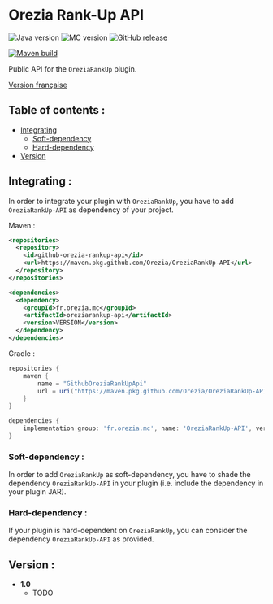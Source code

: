 # Orezia Rank-Up API

![Java version](https://img.shields.io/badge/java-^17-yellow)
![MC version](https://img.shields.io/badge/MC-v1.18.1-green)
[![GitHub release](https://img.shields.io/badge/release-vX-blue)](https://github.com/dederobert/OreziaRankUp-API/releases/tag/X)

[![Maven build](https://github.com/Orezia/OreziaRankUp-API/actions/workflows/maven_build.yml/badge.svg)](https://github.com/Orezia/OreziaRankUp-API/actions/workflows/maven_build.yml)

Public API for the `OreziaRankUp` plugin.

[Version française](./LISEZMOI.md)

## Table of contents :

- [Integrating](#integrating-)
  - [Soft-dependency](#soft-dependency-)
  - [Hard-dependency](#hard-dependency-)
- [Version](#version-)

## Integrating :

In order to integrate your plugin with `OreziaRankUp`, you have to add `OreziaRankUp-API` as dependency of your project.

Maven :

```xml
<repositories>
  <repository>
    <id>github-orezia-rankup-api</id>
    <url>https://maven.pkg.github.com/Orezia/OreziaRankUp-API</url>
  </repository>
</repositories>
```
```xml
<dependencies>
  <dependency>
    <groupId>fr.orezia.mc</groupId>
    <artifactId>oreziarankup-api</artifactId>
    <version>VERSION</version>
  </dependency>
</dependencies>
```

Gradle :

```groovy
repositories {
    maven {
        name = "GithubOreziaRankUpApi"
        url = uri("https://maven.pkg.github.com/Orezia/OreziaRankUp-API")
    }
}
```
```groovy
dependencies {
    implementation group: 'fr.orezia.mc', name: 'OreziaRankUp-API', version: VERSION
}
```

### Soft-dependency :

In order to add `OreziaRankUp` as soft-dependency, you have to shade the dependency `OreziaRankUp-API` in your plugin (i.e. include the dependency in your plugin JAR).

### Hard-dependency :

If your plugin is hard-dependent on `OreziaRankUp`, you can consider the dependency `OreziaRankUp-API` as provided.

## Version :

- __1.0__
    - TODO
